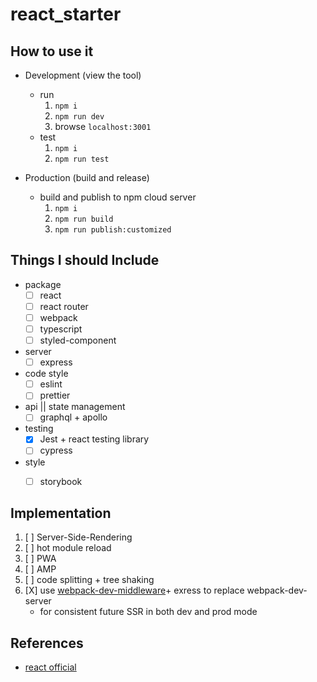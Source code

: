 # react_starter


## How to use it
* Development (view the tool)
    * run
        1. `npm i`
        2. `npm run dev`
        3. browse `localhost:3001`
    * test
        1. `npm i`
        2. `npm run test`

* Production (build and release)
    * build and publish to npm cloud server
        1. `npm i`
        2. `npm run build`
        3. `npm run publish:customized`


## Things I should Include
* package
    * [ ] react
    * [ ] react router
    * [ ] webpack
    * [ ] typescript
    * [ ] styled-component

* server
    * [ ] express

* code style
    * [ ] eslint
    * [ ] prettier

* api || state management
    * [ ] graphql + apollo

* testing
    * [x] Jest + react testing library
    * [ ] cypress
* style
    * [ ] storybook


## Implementation
1. [ ] Server-Side-Rendering
2. [ ] hot module reload
3. [ ] PWA
4. [ ] AMP
5. [ ] code splitting + tree shaking
6. [X] use [webpack-dev-middleware](https://github.com/webpack/webpack-dev-middleware)+ exress to replace webpack-dev-server
    * for consistent future SSR in both dev and prod mode


## References
* [react official](https://reactjs.org/docs/create-a-new-react-app.html)
